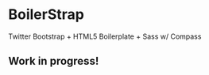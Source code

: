 BoilerStrap
===========

Twitter Bootstrap + HTML5 Boilerplate + Sass w/ Compass

## Work in progress!
